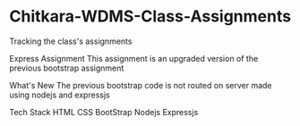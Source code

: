 # Chitkara-WDMS-Class-Assignments
Tracking the class's assignments

Express Assignment
This assignment is an upgraded version of the previous bootstrap assignment

What's New
The previous bootstrap code is not routed on server made using nodejs and expressjs

Tech Stack
HTML CSS BootStrap Nodejs Expressjs
